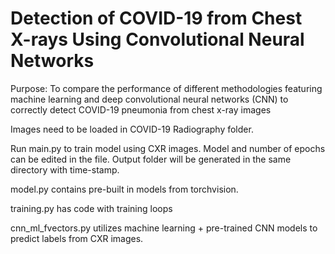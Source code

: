 # Detection of COVID-19 from Chest X-rays Using Convolutional Neural Networks

Purpose: To compare the performance of different methodologies featuring machine learning and deep convolutional neural networks (CNN) to correctly detect COVID-19 pneumonia from chest x-ray images

Images need to be loaded in COVID-19 Radiography folder.
 
Run main.py to train model using CXR images. Model and number of epochs can be edited in the file. Output folder will be generated in the same directory with time-stamp.

model.py contains pre-built in models from torchvision.

training.py has code with training loops

cnn_ml_fvectors.py utilizes machine learning + pre-trained CNN models to predict labels from CXR images.
